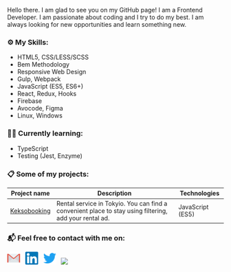 Hello there. I am glad to see you on my GitHub page! 
I am a Frontend Developer. I am passionate about coding and I try to do my best.
I am always looking for new opportunities and learn something new.

### ⚙️ My Skills:

- HTML5, CSS/LESS/SCSS
- Bem Methodology
- Responsive Web Design
- Gulp, Webpack
- JavaScript (ES5, ES6+)
- React, Redux, Hooks
- Firebase
- Avocode, Figma
- Linux, Windows

### 👨‍💻 Currently learning:

- TypeScript
- Testing (Jest, Enzyme)

### 📋 Some of my projects:

| Project name | Description | Technologies |
| --- | --- | --- |
|[Keksobooking](https://github.com/bogdankuzzmin/582427-keksobooking-20) | Rental service in Tokyio. You can find a convenient place to stay using filtering, add your rental ad. | JavaScript (ES5) |


### 📬 Feel free to contact with me on:

<a href="mailto:bogdankuzzmin@gmail.com"><img height="30" src="https://raw.githubusercontent.com/bogdankuzzmin/bogdankuzzmin/master/gmail.svg"></a>&nbsp;&nbsp;
<a href="https://www.linkedin.com/in/bogdankuzzmin/"><img height="30" src="https://raw.githubusercontent.com/bogdankuzzmin/bogdankuzzmin/master/linkedin.svg"></a>&nbsp;&nbsp;
<a href="https://twitter.com/bogdankuzzmin/"><img height="30" src="https://raw.githubusercontent.com/bogdankuzzmin/bogdankuzzmin/master/twitter.svg"></a>&nbsp;&nbsp;
<a href="https://www.codewars.com/users/bogdankuzzmin/"><img height="30" src="https://www.codewars.com/users/bogdankuzzmin/badges/micro"></a>

